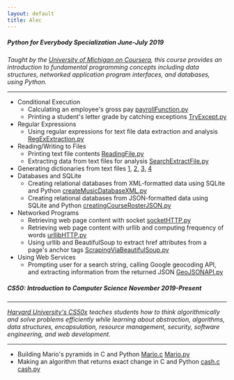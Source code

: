 ```yaml
---
layout: default
title: Alec
---
```

##### Python for Everybody Specialization      June-July 2019
*Taught by the [University of Michigan on Coursera](https://www.coursera.org/specializations/python), this course provides an introduction to fundamental programming concepts including data structures, networked application program interfaces, and databases, using Python.*

-----------------------
*   Conditional Execution
    *   Calculating an employee's gross pay [payrollFunction.py](https://github.com/aoschwartz7/Coursera-Python-Specialization/blob/master/payrollFunction.py)
    *   Printing a student's letter grade by catching exceptions [TryExcept.py](https://github.com/aoschwartz7/Coursera-Python-Specialization/blob/master/TryExcept.py)
*   Regular Expressions
    *   Using regular expressions for text file data extraction and analysis [RegExExtraction.py](https://github.com/aoschwartz7/Coursera-Python-Specialization/blob/master/RegExExtraction.py)
*   Reading/Writing to Files
    *   Printing text file contents [ReadingFile.py](https://github.com/aoschwartz7/Coursera-Python-Specialization/blob/master/ReadingFile.py)
    *   Extracting data from text files for analysis [SearchExtractFile.py](https://github.com/aoschwartz7/Coursera-Python-Specialization/blob/master/SearchExtractFile.py)
  *   Generating dictionaries from text files [1,](https://github.com/aoschwartz7/Coursera-Python-Specialization/blob/master/ReadingFileMakeDict.py) [2,](https://github.com/aoschwartz7/Coursera-Python-Specialization/blob/master/ReadingFileMakeDict2.py) [3,](https://github.com/aoschwartz7/Coursera-Python-Specialization/blob/master/ReadingFileMakeDict3.py) [4](https://github.com/aoschwartz7/Coursera-Python-Specialization/blob/master/ReadingFileMakeDict4.py)
*   Databases and SQLite
    *   Creating relational databases from XML-formatted data using SQLite and Python [createMusicDatabaseXML.py](https://github.com/aoschwartz7/Coursera-Python-Specialization/blob/master/createMusicDatabaseXML.py)
    *   Creating relational databases from JSON-formatted data using SQLite and Python [creatingCourseRosterJSON.py](https://github.com/aoschwartz7/Coursera-Python-Specialization/blob/master/creatingCourseRosterJSON.py)
*   Networked Programs
    *   Retrieving web page content with socket [socketHTTP.py](https://github.com/aoschwartz7/Coursera-Python-Specialization/blob/master/socketHTTP.py)
    *   Retrieving web page content with urllib and computing frequency of words [urllibHTTP.py](https://github.com/aoschwartz7/Coursera-Python-Specialization/blob/master/urllibHTTP.py)
    *   Using urllib and BeautifulSoup to extract href attributes from a page's anchor tags [ScrapingViaBeautifulSoup.py](https://github.com/aoschwartz7/Coursera-Python-Specialization/blob/master/ScrapingViaBeautifulSoup.py)
*   Using Web Services
    *   Prompting user for a search string, calling Google geocoding API, and extracting information from the returned JSON [GeoJSONAPI.py](https://github.com/aoschwartz7/Coursera-Python-Specialization/blob/master/GeoJSONAPI.py)

##### CS50: Introduction to Computer Science      November 2019-Present
-----------------------
*[Harvard University's CS50x](https://online-learning.harvard.edu/course/cs50-introduction-computer-science) teaches students how to think algorithmically and solve problems efficiently while learning about abstraction, algorithms, data structures, encapsulation, resource management, security, software engineering, and web development.*

-----------------------
*   Building Mario's pyramids in C and Python [Mario.c](https://github.com/aoschwartz7/CS50/blob/master/mario.c) [Mario.py](https://github.com/aoschwartz7/CS50/blob/master/mario.py)
*   Making an algorithm that returns exact change in C and Python [cash.c](https://github.com/aoschwartz7/CS50/blob/master/cash.c) [cash.py](https://github.com/aoschwartz7/CS50/blob/master/cash.py)
